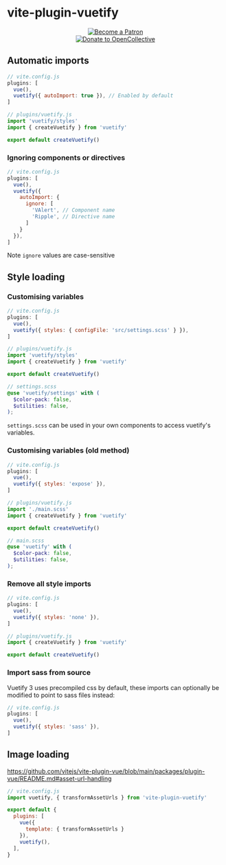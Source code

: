 # vite-plugin-vuetify

<div align="center">
  <a href="https://www.patreon.com/kaelwd">
    <img src="https://c5.patreon.com/external/logo/become_a_patron_button.png" alt="Become a Patron" />
  </a>
  <br>
  <a href="https://opencollective.com/vuetify">
    <img src="https://opencollective.com/static/images/become_sponsor.svg" alt="Donate to OpenCollective">
  </a>
</div>

## Automatic imports
```js
// vite.config.js
plugins: [
  vue(),
  vuetify({ autoImport: true }), // Enabled by default
]
```
```js
// plugins/vuetify.js
import 'vuetify/styles'
import { createVuetify } from 'vuetify'

export default createVuetify()
```

### Ignoring components or directives
```js
// vite.config.js
plugins: [
  vue(),
  vuetify({ 
    autoImport: {
      ignore: [
        'VAlert', // Component name
        'Ripple', // Directive name
      ]
    }
  }), 
]
```
Note `ignore` values are case-sensitive

## Style loading
### Customising variables
```js
// vite.config.js
plugins: [
  vue(),
  vuetify({ styles: { configFile: 'src/settings.scss' } }),
]
```
```js
// plugins/vuetify.js
import 'vuetify/styles'
import { createVuetify } from 'vuetify'

export default createVuetify()
```
```scss
// settings.scss
@use 'vuetify/settings' with (
  $color-pack: false,
  $utilities: false,
);
```

`settings.scss` can be used in your own components to access vuetify's variables.

### Customising variables (old method)
```js
// vite.config.js
plugins: [
  vue(),
  vuetify({ styles: 'expose' }),
]
```
```js
// plugins/vuetify.js
import './main.scss'
import { createVuetify } from 'vuetify'

export default createVuetify()
```
```scss
// main.scss
@use 'vuetify' with (
  $color-pack: false,
  $utilities: false,
);
```

### Remove all style imports
```js
// vite.config.js
plugins: [
  vue(),
  vuetify({ styles: 'none' }),
]
```
```js
// plugins/vuetify.js
import { createVuetify } from 'vuetify'

export default createVuetify()
```

### Import sass from source
Vuetify 3 uses precompiled css by default, these imports can optionally be modified to point to sass files instead:

```js
// vite.config.js
plugins: [
  vue(),
  vuetify({ styles: 'sass' }),
]
```

## Image loading

https://github.com/vitejs/vite-plugin-vue/blob/main/packages/plugin-vue/README.md#asset-url-handling

```js
// vite.config.js
import vuetify, { transformAssetUrls } from 'vite-plugin-vuetify'

export default {
  plugins: [
    vue({ 
      template: { transformAssetUrls }
    }),
    vuetify(),
  ],
}
```
